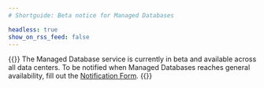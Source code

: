 ```yaml
---
# Shortguide: Beta notice for Managed Databases

headless: true
show_on_rss_feed: false
---
```


{{<note>}}
The Managed Database service is currently in beta and available across all data centers. To be notified when Managed Databases reaches general availability, fill out the [Notification Form](https://www.linode.com/products/databases/#notification-form).
{{</note>}}